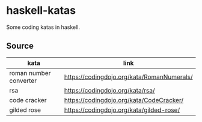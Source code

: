 # haskell-katas
Some coding katas in haskell.



## Source

| kata                   | link                                       |
| ---------------------- | ------------------------------------------ |
| roman number converter | https://codingdojo.org/kata/RomanNumerals/ |
| rsa                    | https://codingdojo.org/kata/rsa/           |
| code cracker           | https://codingdojo.org/kata/CodeCracker/   |
| gilded rose            | https://codingdojo.org/kata/gilded-rose/   |

